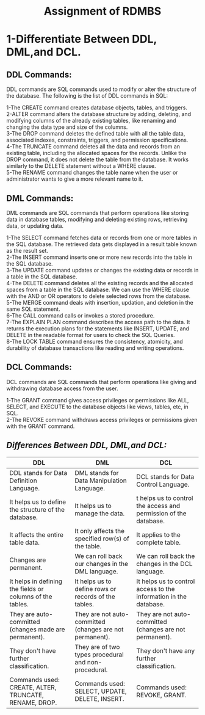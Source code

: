 # <p align="center">Assignment of RDMBS</p>
# <p align="left">1-Differentiate Between DDL, DML,and DCL.</p>


## **DDL Commands**:

DDL commands are SQL commands used to modify or alter the structure of the database. The following is the list of DDL commands in SQL:

1-The CREATE command creates database objects, tables, and triggers.</br>
2-ALTER command alters the database structure by adding, deleting, and modifying columns of the already existing tables, like renaming and changing the data type and size of the columns.</br>
3-The DROP command deletes the defined table with all the table data, associated indexes, constraints, triggers, and permission specifications.</br>
4-The TRUNCATE command deletes all the data and records from an existing table, including the allocated spaces for the records. Unlike the DROP command, it does not delete the table from the database. It works similarly to the DELETE statement without a WHERE clause.</br>
5-The RENAME command changes the table name when the user or administrator wants to give a more relevant name to it.</br>

## **DML Commands**:

DML commands are SQL commands that perform operations like storing data in database tables, modifying and deleting existing rows, retrieving data, or updating data.

  1-The SELECT command fetches data or records from one or more tables in the SQL database. The retrieved data gets displayed in a result table known as the result set.</br>
  2-The INSERT command inserts one or more new records into the table in the SQL database.</br>
  3-The UPDATE command updates or changes the existing data or records in a table in the SQL database.</br>
  4-The DELETE command deletes all the existing records and the allocated spaces from a table in the SQL database. We can use the WHERE clause with the AND or OR operators to delete selected rows from the database.</br>
  5-The MERGE command deals with insertion, updation, and deletion in the same SQL statement.</br>
  6-The CALL command calls or invokes a stored procedure.</br>
  7-The EXPLAIN PLAN command describes the access path to the data. It returns the execution plans for the statements like INSERT, UPDATE, and DELETE in the readable format for users to check the SQL Queries.</br>
  8-The LOCK TABLE command ensures the consistency, atomicity, and durability of database transactions like reading and writing operations.</br>

## **DCL Commands**:

DCL commands are SQL commands that perform operations like giving and withdrawing database access from the user.

  1-The GRANT command gives access privileges or permissions like ALL, SELECT, and EXECUTE to the database objects like views, tables, etc, in SQL.</br>
  2-The REVOKE command withdraws access privileges or permissions given with the GRANT command.

## ***Differences Between DDL, DML,and DCL:***
DDL | DML | DCL
|---|---|---|
DDL stands for Data Definition Language.|DML stands for Data Manipulation Language.|DCL stands for Data Control Language.
It helps us to define the structure of the database.|It helps us to manage the data.|t helps us to control the access and permission of the database.
It affects the entire table data.|It only affects the specified row(s) of the table.|It applies to the complete table.
Changes are permanent.|We can roll back our changes in the DML language.|We can roll back the changes in the DCL language.
It helps in defining the fields or columns of the tables.|It helps us to define rows or records of the tables.|It helps us to control access to the information in the database.
They are auto-committed (changes made are permanent).|They are not auto-committed (changes are not permanent).|They are not auto-committed (changes are not permanent). 
They don't have further classification.|They are of two types procedural and non-procedural.|They don't have any further classification.
Commands used: CREATE, ALTER, TRUNCATE, RENAME, DROP.|Commands used: SELECT, UPDATE, DELETE, INSERT.|Commands used: REVOKE, GRANT.
